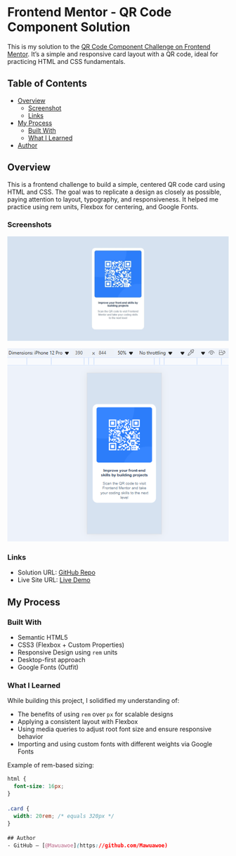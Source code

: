 # Frontend Mentor - QR Code Component Solution

This is my solution to the [QR Code Component Challenge on Frontend Mentor](https://www.frontendmentor.io/challenges/qr-code-component-iux_sIO_H). It’s a simple and responsive card layout with a QR code, ideal for practicing HTML and CSS fundamentals.

## Table of Contents

- [Overview](#overview)
  - [Screenshot](#screenshot)
  - [Links](#links)
- [My Process](#my-process)
  - [Built With](#built-with)
  - [What I Learned](#what-i-learned)
- [Author](#author)

## Overview
This is a frontend challenge to build a simple, centered QR code card using HTML and CSS. The goal was to replicate a design as closely as possible, paying attention to layout, typography, and responsiveness. It helped me practice using rem units, Flexbox for centering, and Google Fonts.

### Screenshots

![QR Code Component Screenshot](./images/qr_code_desktop.jpeg)

![QR Code Component Screenshot](./images/qr_code_mobile.png)

### Links

- Solution URL: [GitHub Repo](qr-code-component-main)
- Live Site URL: [Live Demo](https://yourusername.github.io/qr-code-component)

## My Process

### Built With

- Semantic HTML5
- CSS3 (Flexbox + Custom Properties)
- Responsive Design using `rem` units
- Desktop-first approach
- Google Fonts (Outfit)

### What I Learned

While building this project, I solidified my understanding of:

- The benefits of using `rem` over `px` for scalable designs
- Applying a consistent layout with Flexbox
- Using media queries to adjust root font size and ensure responsive behavior
- Importing and using custom fonts with different weights via Google Fonts

Example of rem-based sizing:

```css
html {
  font-size: 16px;
}

.card {
  width: 20rem; /* equals 320px */
}

## Author
- GitHub – [@Mawuawoe](https://github.com/Mawuawoe)